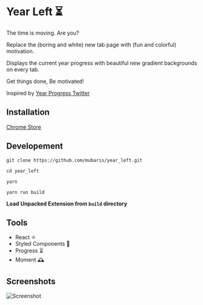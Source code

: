 # Year Left ⏳

The time is moving. Are you?

Replace the (boring and white) new tab page with (fun and colorful) motivation. 

Displays the current year progress with beautiful new gradient backgrounds on every tab. 

Get things done, Be motivated!

Inspired by [Year Progress Twitter](https://twitter.com/year_progress)

## Installation

[Chrome Store](https://chrome.google.com/webstore/detail/hmejblemllciaklhffpinjgkbngcoopb/)

## Developement

`git clone https://github.com/mubaris/year_left.git`

`cd year_left`

`yarn`

`yarn run build`

**Load Unpacked Extension from `build` directory**

## Tools

* React ⚛
* Styled Components 💅
* Progress ⏳
* Moment 🕰

## Screenshots

![Screenshot](https://i.imgur.com/fD9UEXT.png)
